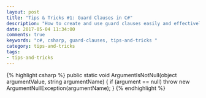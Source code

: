 ```yaml
---
layout: post
title: "Tips & Tricks #1: Guard Clauses in C#"
description: "How to create and use guard clauses easily and effectively in C#"
date: 2017-05-04 11:34:00
comments: true
keywords: "c#, csharp, guard-clauses, tips-and-tricks "
category: tips-and-tricks
tags:
- tips-and-tricks
---
```



{% highlight csharp %}
public static void ArgumentIsNotNull(object argumentValue, string argumentName)
{
    if (argument == null) 
        throw new ArgumentNullException(argumentName);
}
{% endhighlight %}